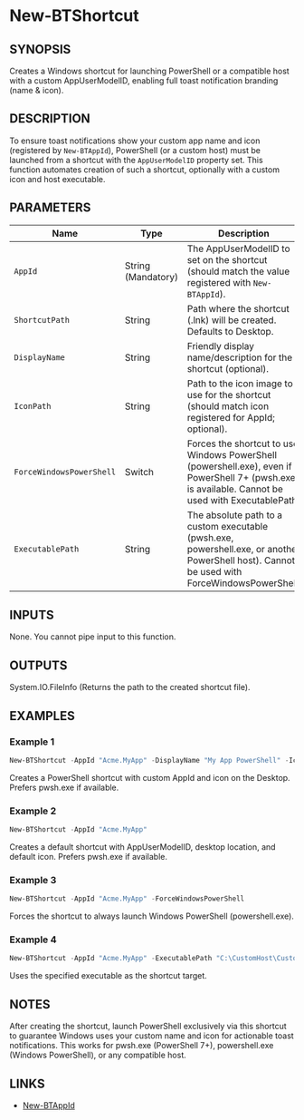 # New-BTShortcut

## SYNOPSIS

Creates a Windows shortcut for launching PowerShell or a compatible host with a custom AppUserModelID, enabling full toast notification branding (name & icon).

## DESCRIPTION

To ensure toast notifications show your custom app name and icon (registered by `New-BTAppId`), PowerShell (or a custom host) must be launched from a shortcut with the `AppUserModelID` property set.
This function automates creation of such a shortcut, optionally with a custom icon and host executable.

## PARAMETERS

| Name                 | Type     | Description                                                                                                     |
|----------------------|----------|-----------------------------------------------------------------------------------------------------------------|
| `AppId`              | String (Mandatory) | The AppUserModelID to set on the shortcut (should match the value registered with `New-BTAppId`).             |
| `ShortcutPath`       | String   | Path where the shortcut (.lnk) will be created. Defaults to Desktop.                                            |
| `DisplayName`        | String   | Friendly display name/description for the shortcut (optional).                                                  |
| `IconPath`           | String   | Path to the icon image to use for the shortcut (should match icon registered for AppId; optional).              |
| `ForceWindowsPowerShell` | Switch | Forces the shortcut to use Windows PowerShell (powershell.exe), even if PowerShell 7+ (pwsh.exe) is available. Cannot be used with ExecutablePath. |
| `ExecutablePath`     | String   | The absolute path to a custom executable (pwsh.exe, powershell.exe, or another PowerShell host). Cannot be used with ForceWindowsPowerShell. |

## INPUTS

None. You cannot pipe input to this function.

## OUTPUTS

System.IO.FileInfo (Returns the path to the created shortcut file).

## EXAMPLES

### Example 1

```powershell
New-BTShortcut -AppId "Acme.MyApp" -DisplayName "My App PowerShell" -IconPath "C:\Path\To\MyIcon.ico"
```

Creates a PowerShell shortcut with custom AppId and icon on the Desktop. Prefers pwsh.exe if available.

### Example 2

```powershell
New-BTShortcut -AppId "Acme.MyApp"
```

Creates a default shortcut with AppUserModelID, desktop location, and default icon. Prefers pwsh.exe if available.

### Example 3

```powershell
New-BTShortcut -AppId "Acme.MyApp" -ForceWindowsPowerShell
```

Forces the shortcut to always launch Windows PowerShell (powershell.exe).

### Example 4

```powershell
New-BTShortcut -AppId "Acme.MyApp" -ExecutablePath "C:\CustomHost\CustomHost.exe"
```

Uses the specified executable as the shortcut target.

## NOTES

After creating the shortcut, launch PowerShell exclusively via this shortcut to guarantee Windows uses your custom name and icon for actionable toast notifications.
This works for pwsh.exe (PowerShell 7+), powershell.exe (Windows PowerShell), or any compatible host.

## LINKS

- [New-BTAppId](#)
